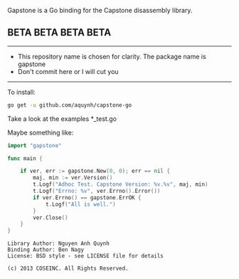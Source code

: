 Gapstone is a Go binding for the Capstone disassembly library.

## BETA BETA BETA BETA
---
+ This repository name is chosen for clarity. The package name is gapstone
+ Don't commit here or I will cut you
---

To install:
```bash
go get -u github.com/aquynh/capstone-go
```

Take a look at the examples *_test.go

Maybe something like:
```go
import "gapstone"

func main {

	if ver, err := gapstone.New(0, 0); err == nil {
		maj, min := ver.Version()
		t.Logf("Adhoc Test. Capstone Version: %v.%v", maj, min)
		t.Logf("Errno: %v", ver.Errno().Error())
		if ver.Errno() == gapstone.ErrOK {
			t.Logf("All is well.")
		}
		ver.Close()
	}
}
```



	Library Author: Nguyen Anh Quynh
	Binding Author: Ben Nagy
	License: BSD style - see LICENSE file for details

	(c) 2013 COSEINC. All Rights Reserved.
